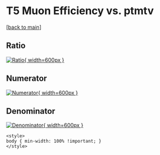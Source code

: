 # T5 Muon Efficiency vs. ptmtv

[[back to main](./)]



## Ratio

[![Ratio](../mtv/var/T5_13_eff_ptmtv.png){ width=600px }](../mtv/var/T5_13_eff_ptmtv.pdf)

## Numerator

[![Numerator](../mtv/num/T5_13_eff_ptmtv_num0.png){ width=600px }](../mtv/num/T5_13_eff_ptmtv_num0.pdf)

## Denominator

[![Denominator](../mtv/den/T5_13_eff_ptmtv_den.png){ width=600px }](../mtv/den/T5_13_eff_ptmtv_den.pdf)


``` {=html}
<style>
body { min-width: 100% !important; }
</style>
```
